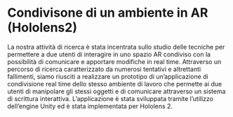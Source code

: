 # Condivisone di un ambiente in AR (Hololens2)

La nostra attività di ricerca è stata incentrata sullo studio delle tecniche per permettere a due utenti di interagire in uno spazio AR condiviso con la possibilità di comunicare e apportare modifiche in real time. Attraverso un percorso di ricerca caratterizzato da numerosi tentativi e altrettanti fallimenti,  siamo riusciti a realizzare un prototipo di un’applicazione di condivisione real time dello stesso ambiente di lavoro che permette ai due utenti di manipolare gli stessi oggetti e di comunicare attraverso un sistema di scrittura interattiva. L’applicazione è stata sviluppata tramite l’utilizzo dell’engine Unity ed è stata implementata per Hololens 2.
